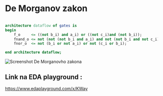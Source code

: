 # De Morganov zakon

```vhdl

architecture dataflow of gates is
begin
    f_o     <= ((not b_i) and a_i) or ((not c_i)and (not b_i));
    fnand_o <= not (not (not b_i and a_i) and not (not b_i and not c_i));
    fnor_o  <= not (b_i or not a_i) or not (c_i or b_i);

end architecture dataflow;

```

![Screenshot De Morganovho zakona](xkisle00/Digital-electronics-1/blob/main/obrazky/screen1.png)

## Link na EDA playground :
https://www.edaplayground.com/x/KWay
